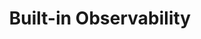 ---
title: 'Built-in Observability'
description: Every Ballerina program is automatically observable by any Open Telemetry tool, giving you complete control and visibility into the code’s behavior and performance.
image: 'images/screenshots-collage-final-image-transparent.png'
---